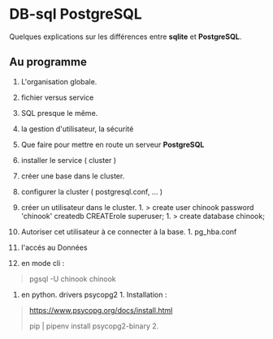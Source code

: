 # DB-sql **PostgreSQL**



Quelques explications sur les différences entre **sqlite** et **PostgreSQL**.

## Au programme

1. L'organisation globale.
  1. fichier versus service
  2. SQL presque le même.
  2. la gestion d'utilisateur, la sécurité

2. Que faire pour mettre en route un serveur **PostgreSQL**
  1. installer le service ( cluster )
  2. créer une base dans le cluster.
  2. configurer la cluster ( postgresql.conf,  ... )
  2. créer un utilisateur dans le cluster.
    1. > create user chinook password 'chinook' createdb CREATErole superuser;
    1. > create database chinook;


  2. Autoriser cet utilisateur à ce connecter à la base.
    1.  pg_hba.conf

2. l'accés au Données
  1. en mode cli :
  > pgsql -U chinook chinook
  1. en python. drivers psycopg2
    1. Installation :
  > https://www.psycopg.org/docs/install.html
  >
  > pip | pipenv install psycopg2-binary
    2.

